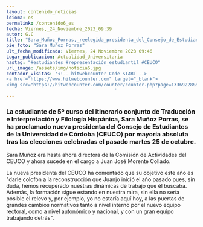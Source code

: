 ```yaml
---
layout: contenido_noticias
idioma: es
permalink: /contenido6_es
fecha: Viernes,_24_Noviembre_2023_09:39
autor: G.C
title: "Sara_Muñoz_Porras,_reelegida_presidenta_del_Consejo_de_Estudiantes_de_la_UCO_(CEUCO)"
pie_foto: "Sara Muñoz Porras"
ult_fecha_modificada: Viernes, 24 Noviembre 2023 09:46
Lugar_publicacion: Actualidad_Universitaria
hastag: "#estudiantes #representación_estudiantil #CEUCO"
url_image: /assets/img/noticia6.jpg
contador_visitas: '<!-- hitwebcounter Code START -->
<a href="https://www.hitwebcounter.com" target="_blank">
<img src="https://hitwebcounter.com/counter/counter.php?page=13369228&style=0008&nbdigits=1&type=page&initCount=0" title="Counter Widget" Alt="Visit counter For Websites"   border="0" /></a>                                    
                                        '
---
```


### La estudiante de 5º curso del itinerario conjunto de Traducción e Interpretación y Filología Hispánica, Sara Muñoz Porras, se ha proclamado nueva presidenta del Consejo de Estudiantes de la Universidad de Córdoba (CEUCO) por mayoría absoluta tras las elecciones celebradas el pasado martes 25 de octubre.

Sara Muñoz era hasta ahora directora de la Comisión de Actividades del CEUCO y ahora sucede en el cargo a Juan José Morente Collado.

La nueva presidenta del CEUCO ha comentado que su objetivo este año es "darle colofón a la reconstrucción que Juanjo inició el año pasado pues, sin duda, hemos recuperado nuestras dinámicas de trabajo que él buscaba. Además, la formación sigue estando en nuestra mira, sin ella no sería posible el relevo y, por ejemplo, yo no estaría aquí hoy, a las puertas de grandes cambios normativos tanto a nivel interno por el nuevo equipo rectoral, como a nivel autonómico y nacional, y con un gran equipo trabajando detrás".
